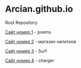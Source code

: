 # Arcian.github.io
Root Repository

  [Сайт номер 1](Arcian.github.io/WOODER/ "D") - poems

  [Сайт номер 2](Arcian.github.io/tannergoods/ "B") - магазин напитков
   
  [Сайт номер 3](Arcian.github.io/Surf/ "D") - Surf

  [Сайт номер 4](Arcian.github.io/ChargerCustoms/ "D") - charger
